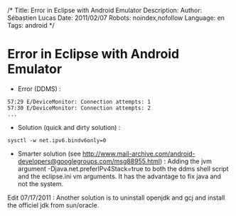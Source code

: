 /*
Title: Error in Eclipse with Android Emulator
Description: 
Author: Sébastien Lucas
Date: 2011/02/07
Robots: noindex,nofollow
Language: en
Tags: android
*/
# Error in Eclipse with Android Emulator

 * Error (DDMS) :
```
57:29 E/DeviceMonitor: Connection attempts: 1
57:30 E/DeviceMonitor: Connection attempts: 2
...
```

 * Solution (quick and dirty solution) :
```
sysctl -w net.ipv6.bindv6only=0
```

 * Smarter solution (see http://www.mail-archive.com/android-developers@googlegroups.com/msg88955.html) : Adding the jvm argument -Djava.net.preferIPv4Stack=true to both the ddms shell script and the eclipse.ini vm arguments. It has the advantage to fix java and not the system.

Edit 07/17/2011 : Another solution is to uninstall openjdk and gcj and install the officiel jdk from sun/oracle.





